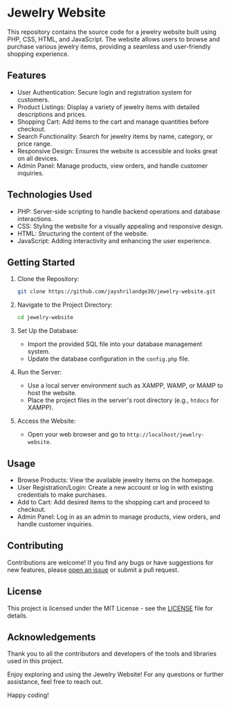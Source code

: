 # Jewelry Website

This repository contains the source code for a jewelry website built using PHP, CSS, HTML, and JavaScript. The website allows users to browse and purchase various jewelry items, providing a seamless and user-friendly shopping experience.

## Features

- User Authentication: Secure login and registration system for customers.
- Product Listings: Display a variety of jewelry items with detailed descriptions and prices.
- Shopping Cart: Add items to the cart and manage quantities before checkout.
- Search Functionality: Search for jewelry items by name, category, or price range.
- Responsive Design: Ensures the website is accessible and looks great on all devices.
- Admin Panel: Manage products, view orders, and handle customer inquiries.

## Technologies Used

- PHP: Server-side scripting to handle backend operations and database interactions.
- CSS: Styling the website for a visually appealing and responsive design.
- HTML: Structuring the content of the website.
- JavaScript: Adding interactivity and enhancing the user experience.

## Getting Started

1. Clone the Repository:
    ```bash
    git clone https://github.com/jayshrilandge30/jewelry-website.git
    ```
2. Navigate to the Project Directory:
    ```bash
    cd jewelry-website
    ```
3. Set Up the Database:
    - Import the provided SQL file into your database management system.
    - Update the database configuration in the `config.php` file.

4. Run the Server:
    - Use a local server environment such as XAMPP, WAMP, or MAMP to host the website.
    - Place the project files in the server's root directory (e.g., `htdocs` for XAMPP).

5. Access the Website:
    - Open your web browser and go to `http://localhost/jewelry-website`.

## Usage

- Browse Products: View the available jewelry items on the homepage.
- User Registration/Login: Create a new account or log in with existing credentials to make purchases.
- Add to Cart: Add desired items to the shopping cart and proceed to checkout.
- Admin Panel: Log in as an admin to manage products, view orders, and handle customer inquiries.

## Contributing

Contributions are welcome! If you find any bugs or have suggestions for new features, please [open an issue](https://github.com/jayshrilandge30/jewelry-website/issues) or submit a pull request.

## License

This project is licensed under the MIT License - see the [LICENSE](LICENSE) file for details.

## Acknowledgements

Thank you to all the contributors and developers of the tools and libraries used in this project.


Enjoy exploring and using the Jewelry Website! For any questions or further assistance, feel free to reach out.

Happy coding!
